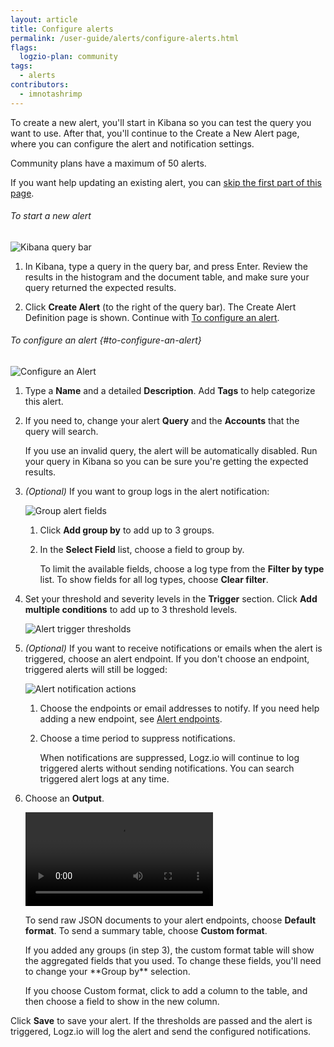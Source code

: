```yaml
---
layout: article
title: Configure alerts
permalink: /user-guide/alerts/configure-alerts.html
flags:
  logzio-plan: community
tags:
  - alerts
contributors:
  - imnotashrimp
---
```


To create a new alert, you'll start in Kibana so you can test the query you want to use. After that, you'll continue to the Create a New Alert page, where you can configure the alert and notification settings.

<div class="info-box note">
  Community plans have a maximum of 50 alerts.
</div>

If you want help updating an existing alert, you can [skip the first part of this page](#to-configure-an-alert).

###### To start a new alert

![Kibana query bar]({{site.baseurl}}/images/kibana/kibana--query-bar.png)

1.  In Kibana, type a query in the query bar, and press Enter. Review the results in the histogram and the document table, and make sure your query returned the expected results.

2.  Click **Create Alert** (to the right of the query bar). The Create Alert Definition page is shown. Continue with [To configure an alert](#to-configure-an-alert).

###### To configure an alert {#to-configure-an-alert}

![Configure an Alert]({{site.baseurl}}/images/alerts/alerts--configure-alert.png)

1.  Type a **Name** and a detailed **Description**.
  Add **Tags** to help categorize this alert.

2.  If you need to, change your alert **Query** and the **Accounts** that the query will search.

    <div class="info-box gotcha">
      If you use an invalid query, the alert will be automatically disabled. Run your query in Kibana so you can be sure you're getting the expected results.
    </div>

3.  _(Optional)_ If you want to group logs in the alert notification:

    ![Group alert fields]({{site.baseurl}}/images/alerts/alerts--group-by.png)
    
    1. Click **Add group by** to add up to 3 groups.

    2. In the **Select Field** list, choose a field to group by. 
    
        To limit the available fields, choose a log type from the **Filter by type** list. To show fields for all log types, choose **Clear filter**.

4.  Set your threshold and severity levels in the **Trigger** section. Click **Add multiple conditions** to add up to 3 threshold levels.

    ![Alert trigger thresholds]({{site.baseurl}}/images/alerts/alerts--trigger-settings.png)

5.  _(Optional)_ If you want to receive notifications or emails when the alert is triggered, choose an alert endpoint. If you don't choose an endpoint, triggered alerts will still be logged:

    ![Alert notification actions]({{site.baseurl}}/images/alerts/alerts--notification-action.png)

    1. Choose the endpoints or email addresses to notify. If you need help adding a new endpoint, see [Alert endpoints]({{site.baseurl}}/user-guide/integrations/endpoints.html).

    2. Choose a time period to suppress notifications.

        <div class="info-box note">
          When notifications are suppressed, Logz.io will continue to log triggered alerts without sending notifications. You can search triggered alert logs at any time.
        </div>

6.  Choose an **Output**.

    <video autoplay loop>
        <source src="{{site.baseurl}}/videos/alerts/alerts--custom-format.mp4" type="video/mp4" />
    </video>

    To send raw JSON documents to your alert endpoints, choose **Default format**. To send a summary table, choose **Custom format**.

    <div class="info-box note">
      If you added any groups (in step 3), the custom format table will show the aggregated fields that you used. To change these fields, you'll need to change your **Group by** selection.
    </div>

    If you choose Custom format, click <i class="li li-plus"></i> to add a column to the table, and then choose a field to show in the new column.

Click **Save** to save your alert. If the thresholds are passed and the alert is triggered, Logz.io will log the alert and send the configured notifications.